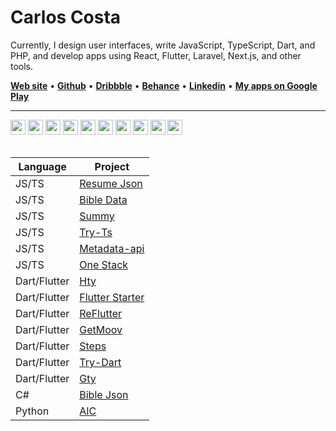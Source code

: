 # Carlos Costa
Currently, I design user interfaces, write JavaScript, TypeScript, Dart, and PHP, and develop apps using React, Flutter, Laravel, Next.js, and other tools.

[**Web site**](https://www.carlosnc.com.br/) • [**Github**](https://github.com/carllosnc) • [**Dribbble**](https://dribbble.com/carllosnc) • [**Behance**](https://www.behance.net/carllosnc) • [**Linkedin**](https://www.linkedin.com/in/carlos-costa-340a61207/) • [**My apps on Google Play**](https://play.google.com/store/apps/developer?id=Carlos+NC&hl=pt_BR&gl=US)

---

<div>
  <img style="text-align: right" width="24" src="https://cdn.jsdelivr.net/gh/devicons/devicon@latest/icons/typescript/typescript-plain.svg" />
  <img style="text-align: right" width="24" src="https://cdn.jsdelivr.net/gh/devicons/devicon@latest/icons/javascript/javascript-original.svg" />
  <img style="text-align: right" width="24" src="https://cdn.jsdelivr.net/gh/devicons/devicon@latest/icons/php/php-original.svg" />
  <img style="text-align: right" width="24" src="https://cdn.jsdelivr.net/gh/devicons/devicon@latest/icons/laravel/laravel-original.svg" />
  <img style="text-align: right" width="24" src="https://cdn.jsdelivr.net/gh/devicons/devicon@latest/icons/dart/dart-original.svg" />
  <img style="text-align: right" width="24" src="https://cdn.jsdelivr.net/gh/devicons/devicon@latest/icons/react/react-original.svg" />
  <img style="text-align: right" width="24" src="https://cdn.jsdelivr.net/gh/devicons/devicon@latest/icons/flutter/flutter-original.svg" />
  <img style="text-align: right" width="24" src="https://cdn.jsdelivr.net/gh/devicons/devicon@latest/icons/svelte/svelte-original.svg" />
  <img style="text-align: right" width="24" src="https://cdn.jsdelivr.net/gh/devicons/devicon@latest/icons/vuejs/vuejs-original.svg" />
  <img style="text-align: right" width="24" src="https://cdn.jsdelivr.net/gh/devicons/devicon@latest/icons/figma/figma-original.svg" />
</div>

<br/>

| Language | Project |
|----------|---------|
| JS/TS | [Resume Json](https://github.com/carllosnc/resume-json) |
| JS/TS | [Bible Data](https://github.com/carllosnc/bible-data) |
| JS/TS | [Summy](https://github.com/carllosnc/summy) |
| JS/TS | [Try-Ts](https://github.com/carllosnc/try-ts) |
| JS/TS | [Metadata-api](https://github.com/carllosnc/metadata-api) |
| JS/TS | [One Stack](https://github.com/carllosnc/one-stack) |
| Dart/Flutter | [Hty](https://github.com/carllosnc/hty) |
| Dart/Flutter | [Flutter Starter](https://github.com/carllosnc/flutter_starter) |
| Dart/Flutter | [ReFlutter](https://github.com/carllosnc/reflutter) |
| Dart/Flutter | [GetMoov](https://github.com/carllosnc/getmoov) |
| Dart/Flutter | [Steps](https://github.com/carllosnc/steps) |
| Dart/Flutter | [Try-Dart](https://github.com/carllosnc/try-dart) |
| Dart/Flutter | [Gty](https://github.com/carllosnc/gty) |
| C# | [Bible Json](https://github.com/carllosnc/bible_json) |
| Python | [AIC](https://github.com/carllosnc/aic) |
